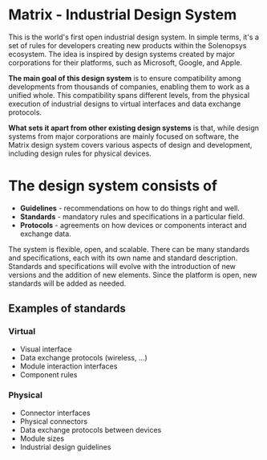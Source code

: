 # Matrix - Industrial Design System

This is the world's first open industrial design system. In simple terms, it's a set of rules for developers creating
new products within the Solenopsys ecosystem. The idea is inspired by design systems created by major corporations for
their platforms, such as Microsoft, Google, and Apple.

**The main goal of this design system** is to ensure compatibility among developments from thousands of companies,
enabling them to work as a unified whole. This compatibility spans different levels, from the physical execution of
industrial designs to virtual interfaces and data exchange protocols.

**What sets it apart from other existing design systems** is that, while design systems from major corporations are
mainly focused on software, the Matrix design system covers various aspects of design and development, including design
rules for physical devices.

# The design system consists of

- **Guidelines** - recommendations on how to do things right and well.
- **Standards** - mandatory rules and specifications in a particular field.
- **Protocols** - agreements on how devices or components interact and exchange data.

The system is flexible, open, and scalable. There can be many standards and specifications, each with its own name and
standard description. Standards and specifications will evolve with the introduction of new versions and the addition of
new elements. Since the platform is open, new standards will be added as needed.

## Examples of standards

### Virtual

- Visual interface
- Data exchange protocols (wireless, ...)
- Module interaction interfaces
- Component rules

### Physical

- Connector interfaces
- Physical connectors
- Data exchange protocols between devices
- Module sizes
- Industrial design guidelines

